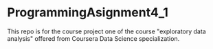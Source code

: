 # ProgrammingAsignment4_1
This repo is for the course project one of the course "exploratory data analysis" offered from Coursera Data Science specialization.
